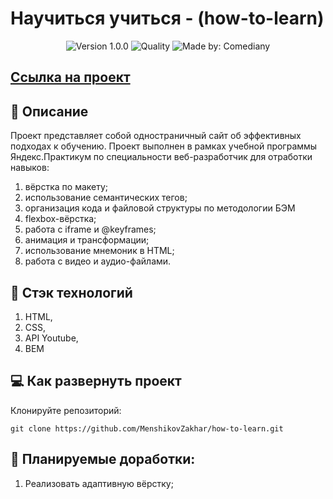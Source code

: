 # Научиться учиться - (how-to-learn)
<p align="center">
    <img alt="Version 1.0.0" src="https://img.shields.io/badge/version-1.0.0-blue" />
    <img alt="Quality" src="https://img.shields.io/badge/status-release-orange.svg" >
    <img alt="Made by: Comediany" src="https://img.shields.io/badge/made%20by-MenshikovZakhar-blue" />
</p>

## [Ссылка на проект](https://menshikovzakhar.github.io/how-to-learn/)

## :memo: Описание

Проект представляет собой одностраничный сайт об эффективных подходах к обучению.
Проект выполнен в рамках учебной программы Яндекс.Практикум по специальности веб-разработчик для отработки навыков:

1. вёрстка по макету;
2. использование семантических тегов;
3. организация кода и файловой структуры по методологии БЭМ
4. flexbox-вёрстка;
5. работа с iframe  и @keyframes;
6. анимация и трансформации;
7. использование мнемоник в HTML;
8. работа c видео и аудио-файлами.

## :hammer: Стэк технологий
1. HTML,
2. CSS,
3. API Youtube,
4. BEM

## 💻 Как развернуть проект

Клонируйте репозиторий:

`git clone https://github.com/MenshikovZakhar/how-to-learn.git`

## 📃 Планируемые доработки:
1. Реализовать адаптивную вёрстку;

